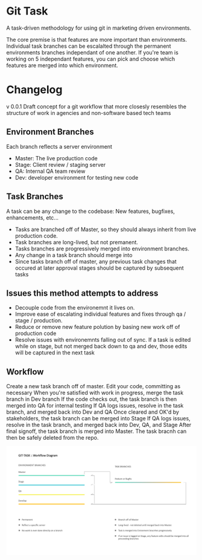 Git Task
==========
A task-driven methodology for using git in marketing driven environments.

The core premise is that features are more important than environments.  Individual task branches can be escalalted through the permanent environments branches independant of one another. If you're team is working on 5 independant features, you can pick and choose which features are merged into which environment.


# Changelog
v 0.0.1
Draft concept for a git workflow that more closesly resembles the structure of work in agencies and non-software based tech teams


## Environment Branches
Each branch reflects a server environment
 - Master: The live production code
 - Stage: Client review / staging server
 - QA: Internal QA team review
 - Dev: developer environment for testing new code 


## Task Branches
A task can be any change to the codebase: New features, bugfixes, enhancements, etc...
 - Tasks are branched off of Master, so they should always inherit from live production code.  
 - Task branches are long-lived, but not premanent.  
 - Tasks branches are progressively merged into environment branches.
 - Any change in a task branch should merge into 
 - Since tasks branch off of master, any previous task changes that occured at later approval stages should be captured by subsequent tasks


## Issues this method attempts to address
 - Decouple code from the environemnt it lives on.
 - Improve ease of escalating individual features and fixes through qa / stage / production.
 - Reduce or remove new feature polution by basing new work off of production code
 - Resolve issues with environemnts falling out of sync.  If a task is edited while on stage, but not merged back down to qa and dev, those edits will be captured in the next task


## Workflow
Create a new task branch off of master.
Edit your code, committing as necessary
When you're satisfied with work in progress, merge the task branch in Dev branch
If the code checks out, the task branch is then merged into QA for internal testing
  If QA logs issues, resolve in the task branch, and merged back into Dev and QA
Once cleared and OK'd by stakeholders, the task branch can be merged into Stage
  If QA logs issues, resolve in the task branch, and merged back into Dev, QA, and Stage
After final signoff, the task branch is merged into Master.  The task bracnh can then be safely deleted from the repo.


![Branches in Git-Task](https://raw.githubusercontent.com/mikeweitz/git-task/master/images/diagram-01.jpg)